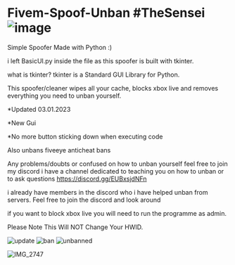 # Fivem-Spoof-Unban  #TheSensei                                            ![image](https://user-images.githubusercontent.com/116701630/198017571-2b5e803e-a037-4547-8796-50d45ec2a835.png)

Simple Spoofer Made with Python :)

i left BasicUI.py inside the file as this spoofer is built with tkinter. 

what is tkinter? tkinter is a Standard GUI Library for Python.

This spoofer/cleaner wipes all your cache, blocks xbox live and removes everything you need to unban yourself.

*Updated 03.01.2023

*New Gui

*No more button sticking down when executing code

Also unbans fiveeye anticheat bans


Any problems/doubts or confused on how to unban yourself feel free to join my discord i have a channel dedicated to teaching you on how to unban or to ask questions https://discord.gg/EUBxsjdNFn

i already have members in the discord who i have helped unban from servers. Feel free to join the discord and look around 

if you want to block xbox live you will need to run the programme as admin.

Please Note This Will NOT Change Your HWID.

![update](https://user-images.githubusercontent.com/116701630/210186231-4073b041-be90-4baa-8df5-7cdc4774ad95.PNG)
![ban](https://user-images.githubusercontent.com/116701630/210186229-9273e289-9b3f-4239-b816-4809c744fc77.png)
![unbanned](https://user-images.githubusercontent.com/116701630/210185940-6bb3f7e9-c32c-4c17-a5f9-54d53f14c87a.PNG)

![IMG_2747](https://user-images.githubusercontent.com/116701630/198274073-41a74509-0919-4e30-a907-12bcd23a3d32.png)
